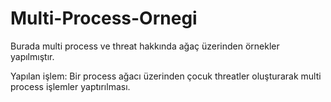 # Multi-Process-Ornegi
Burada multi process ve threat hakkında ağaç üzerinden örnekler yapılmıştır.

Yapılan işlem:
Bir process ağacı üzerinden çocuk threatler oluşturarak multi process işlemler yaptırılması.
